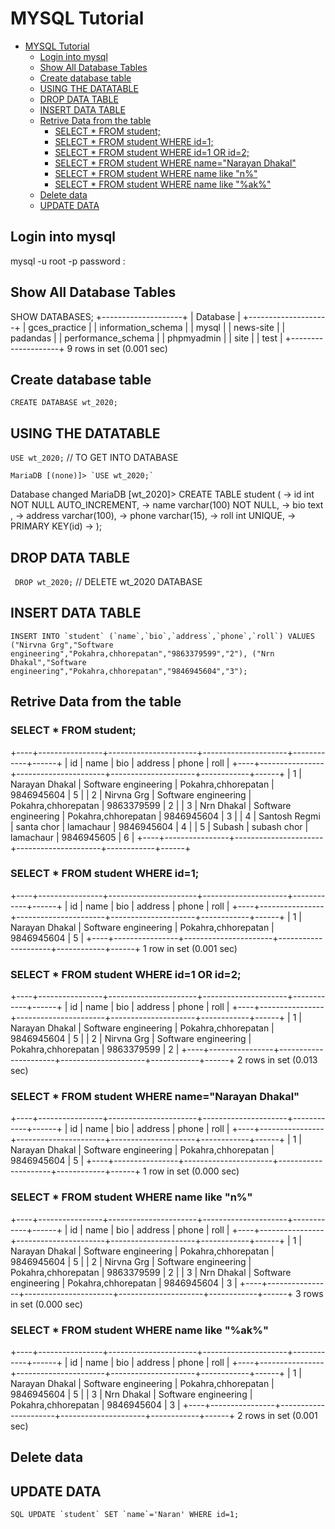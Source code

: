 
# MYSQL Tutorial

- [MYSQL Tutorial](#mysql-tutorial)
  - [Login into mysql](#login-into-mysql)
  - [Show All Database Tables](#show-all-database-tables)
  - [Create database table](#create-database-table)
  - [USING THE DATATABLE](#using-the-datatable)
  - [DROP DATA TABLE](#drop-data-table)
  - [INSERT DATA TABLE](#insert-data-table)
  - [Retrive Data from the table](#retrive-data-from-the-table)
    - [SELECT * FROM student;](#select--from-student)
    - [SELECT * FROM student WHERE id=1;](#select--from-student-where-id1)
    - [SELECT * FROM student WHERE id=1 OR id=2;](#select--from-student-where-id1-or-id2)
    - [SELECT * FROM student WHERE name="Narayan Dhakal"](#select--from-student-where-namenarayan-dhakal)
    - [SELECT * FROM student WHERE name like "n%"](#select--from-student-where-name-like-n)
    - [SELECT * FROM student WHERE name like "%ak%"](#select--from-student-where-name-like-ak)
  - [Delete data](#delete-data)
  - [UPDATE DATA](#update-data)

## Login into mysql
mysql -u root -p
password : 

## Show All Database Tables

SHOW DATABASES;
+--------------------+
| Database           |
+--------------------+
| gces_practice      |
| information_schema |
| mysql              |
| news-site          |
| padandas           |
| performance_schema |
| phpmyadmin         |
| site               |
| test               |
+--------------------+
9 rows in set (0.001 sec)


## Create database table


```CREATE DATABASE wt_2020;```

## USING THE DATATABLE
`USE wt_2020;` // TO GET INTO DATABASE

    MariaDB [(none)]> `USE wt_2020;`
Database changed
MariaDB [wt_2020]> CREATE TABLE student (
    -> id int NOT NULL AUTO_INCREMENT,
    -> name varchar(100) NOT NULL,
    -> bio text ,
    -> address varchar(100),
    -> phone varchar(15),
    -> roll int UNIQUE,
    -> PRIMARY KEY(id)
    -> );

## DROP DATA TABLE

` DROP wt_2020;` // DELETE wt_2020 DATABASE



## INSERT DATA TABLE
`` INSERT INTO `student` (`name`,`bio`,`address`,`phone`,`roll`) VALUES
 ("Nirvna Grg","Software engineering","Pokahra,chhorepatan","9863379599","2"),
 ("Nrn Dhakal","Software engineering","Pokahra,chhorepatan","9846945604","3");
``

## Retrive Data from the table 

### SELECT * FROM student;

+----+----------------+----------------------+---------------------+------------+------+
| id | name           | bio                  | address             | phone      | roll |
+----+----------------+----------------------+---------------------+------------+------+
|  1 | Narayan Dhakal | Software engineering | Pokahra,chhorepatan | 9846945604 |    5 |
|  2 | Nirvna Grg     | Software engineering | Pokahra,chhorepatan | 9863379599 |    2 |
|  3 | Nrn Dhakal     | Software engineering | Pokahra,chhorepatan | 9846945604 |    3 |
|  4 | Santosh Regmi  | santa chor           | lamachaur           | 9846945604 |    4 |
|  5 | Subash         | subash chor          | lamachaur           | 9846945605 |    6 |
+----+----------------+----------------------+---------------------+------------+------+

### SELECT * FROM student WHERE id=1;
+----+----------------+----------------------+---------------------+------------+------+
| id | name           | bio                  | address             | phone      | roll |
+----+----------------+----------------------+---------------------+------------+------+
|  1 | Narayan Dhakal | Software engineering | Pokahra,chhorepatan | 9846945604 |    5 |
+----+----------------+----------------------+---------------------+------------+------+
1 row in set (0.001 sec)


### SELECT * FROM student WHERE id=1 OR id=2;
+----+----------------+----------------------+---------------------+------------+------+
| id | name           | bio                  | address             | phone      | roll |
+----+----------------+----------------------+---------------------+------------+------+
|  1 | Narayan Dhakal | Software engineering | Pokahra,chhorepatan | 9846945604 |    5 |
|  2 | Nirvna Grg     | Software engineering | Pokahra,chhorepatan | 9863379599 |    2 |
+----+----------------+----------------------+---------------------+------------+------+
2 rows in set (0.013 sec)


### SELECT * FROM student WHERE name="Narayan Dhakal"

+----+----------------+----------------------+---------------------+------------+------+
| id | name           | bio                  | address             | phone      | roll |
+----+----------------+----------------------+---------------------+------------+------+
|  1 | Narayan Dhakal | Software engineering | Pokahra,chhorepatan | 9846945604 |    5 |
+----+----------------+----------------------+---------------------+------------+------+
1 row in set (0.000 sec)

### SELECT * FROM student WHERE name like "n%"

+----+----------------+----------------------+---------------------+------------+------+
| id | name           | bio                  | address             | phone      | roll |
+----+----------------+----------------------+---------------------+------------+------+
|  1 | Narayan Dhakal | Software engineering | Pokahra,chhorepatan | 9846945604 |    5 |
|  2 | Nirvna Grg     | Software engineering | Pokahra,chhorepatan | 9863379599 |    2 |
|  3 | Nrn Dhakal     | Software engineering | Pokahra,chhorepatan | 9846945604 |    3 |
+----+----------------+----------------------+---------------------+------------+------+
3 rows in set (0.000 sec)

### SELECT * FROM student WHERE name like "%ak%"

+----+----------------+----------------------+---------------------+------------+------+
| id | name           | bio                  | address             | phone      | roll |
+----+----------------+----------------------+---------------------+------------+------+
|  1 | Narayan Dhakal | Software engineering | Pokahra,chhorepatan | 9846945604 |    5 |
|  3 | Nrn Dhakal     | Software engineering | Pokahra,chhorepatan | 9846945604 |    3 |
+----+----------------+----------------------+---------------------+------------+------+
2 rows in set (0.001 sec)

## Delete data

## UPDATE DATA

 ```SQL UPDATE `student` SET `name`='Naran' WHERE id=1; ```
